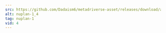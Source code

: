 ```yaml
---
src: https://github.com/Dadaism6/metadriverse-asset/releases/download/assetsv1.0.2/nuplan-1_4.mp4
alt: nuplan-1_4
tag: nuplan-1
vid: 4
---
```

